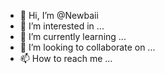 - 👋 Hi, I’m @Newbaii
- 👀 I’m interested in ...
- 🌱 I’m currently learning ...
- 💞️ I’m looking to collaborate on ...
- 📫 How to reach me ...

<!---
Newbaii/Newbaii is a ✨ special ✨ repository because its `README.md` (this file) appears on your GitHub profile.
You can click the Preview link to take a look at your changes.
--->
